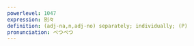 ```yaml
---
powerlevel: 1047
expression: 別々
definition: (adj-na,n,adj-no) separately; individually; (P)
pronunciation: べつべつ
---
```


